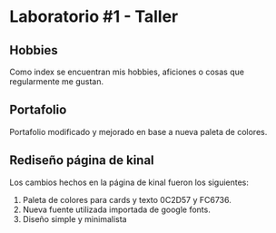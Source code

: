 # Laboratorio #1 - Taller

## Hobbies
Como index se encuentran mis hobbies, aficiones o cosas que regularmente me gustan.

## Portafolio
Portafolio modificado y mejorado en base a nueva paleta de colores.

## Rediseño página de kinal
Los cambios hechos en la página de kinal fueron los siguientes:
1. Paleta de colores para cards y texto 0C2D57 y FC6736.
2. Nueva fuente utilizada importada de google fonts.
3. Diseño simple y minimalista
